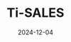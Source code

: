 ---  
layout: startup_page  
title: "Ti-SALES"  
id: "tisales.com"  
permalink: "/tisalestisales.com12042024/"  
website: "https://www.tisales.com"  
funding_round: ""  
funding_amount: ""  
investors: "Truck 9 Partners, Ti-SALES Management Team"  
about: "Ti-SALES is a leading distributor of waterworks and wastewater products serving New England and New York. Established in 1963, the company focuses on providing high-quality products and solutions with expert service to water utilities, contractors, and other industry professionals."  
markets: "Waterworks, Wastewater, Utilities"  
hq: "Sudbury, Massachusetts, United States"  
founded_year: "1963"  
linkedin: "https://www.linkedin.com/company/ti-sales"  
twitter: "https://twitter.com/ti_sales"  
instagram: ""  
facebook: "https://www.facebook.com/TiSALESInc"  
crunchbase: "https://www.crunchbase.com/organization/ti-sales?utm_source=linkedin&utm_medium=referral&utm_campaign=linkedin_companies&utm_content=profile_cta_anon&trk=funding_crunchbase"  
pitchbook: "https://pitchbook.com/profiles/company/279233-38"  

date_display: "04-Dec-2024"  
date: "2024-12-04"

# SEO Optimization  
meta_title: "Ti-SALES"  
meta_description: "Ti-SALES, Ti-SALES is a leading distributor of waterworks and wastewater products serving New England and New York. Established in 1963, the company focuses on ..."  
meta_keywords: "Ti-SALES, Waterworks, Wastewater, Utilities,  funding"  
canonical_url: "https://startup.projectstartups.com/tisalestisales.com12042024/"  
---